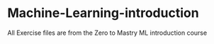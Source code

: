 # Machine-Learning-introduction

All Exercise files are from the Zero to Mastry ML introduction course
